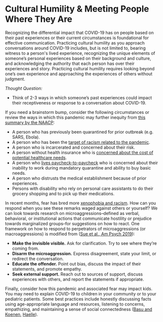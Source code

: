 # Cultural Humility & Meeting People Where They Are

Recognizing the differential impact that COVID-19 has on people based on their past experiences or their current circumstances is foundational for effective communication. Practicing cultural humility as you approach conversations around COVID-19 includes, but is not limited to, bearing witness to a person's lived experience, recognizing the unique elements of someone’s personal experiences based on their background and culture, and acknowledging the authority that each person has over their experiences and story. Practicing cultural humility requires looking beyond one’s own experience and approaching the experiences of others without judgment.

_Thought Question:_ 

* Think of 2-3 ways in which someone’s past experiences could impact their receptiveness or response to a conversation about COVID-19.

If you need a brainstorm bump, consider the following circumstances or review the ways in which this pandemic may further inequity from [this summary by the NAACP](https://live-naacp-site.pantheonsite.io/wp-content/uploads/2020/03/Ten-Equity-Considerations-of-the-Coronavirus-COVID-19-Outbreak-in-the-United-States-FINAL.pdf):

* A person who has previously been quarantined for prior outbreak \(e.g. SARS, Ebola\).
* A person who has been the [target of racism related to the pandemic](https://www.cbsnews.com/news/coronavirus-panic-fear-racism-attacks-against-asian-americans-world-us-restaurant-jing-fong/). 
* A person who is incarcerated and concerned about their risk.  
* A person without health insurance who is [concerned about the cost of potential healthcare needs](https://www.kff.org/uninsured/fact-sheet/what-issues-will-uninsured-people-face-with-testing-and-treatment-for-covid-19/). 
* A person who [lives paycheck-to-paycheck](https://www.wbur.org/onpoint/2020/03/12/the-economic-impact-of-coronavirus) who is concerned about their inability to work during mandatory quarantine and ability to buy basic needs.  
* A person who distrusts the medical establishment because of prior experiences. 
* Persons with disability who rely on personal care assistants to do their grocery shopping and to pick up their medications.

In recent months, fear has bred more [xenophobia and racism](https://time.com/5797836/coronavirus-racism-stereotypes-attacks/). How can you respond when you see these remarks waged against others or yourself? We can look towards research on microaggressions–defined as verbal, behavioral, or institutional actions that communicate hostility or prejudice towards marginalized groups–for suggestions on how to react. One framework on how to respond to perpetrators of microaggressions \(or macroaggressions\) is modified from \([Sue et al., Am Psych 2019](https://www.ncbi.nlm.nih.gov/pubmed/30652905)\):

* **Make the invisible visible.** Ask for clarification. Try to see where they’re coming from.
* **Disarm the microaggression.** Express disagreement, state your limit, or redirect the conversation.
* **Educate the offender.** Point out bias, discuss the impact of their statements, and promote empathy.
* **Seek external support.** Reach out to sources of support, discuss experiences with others, and report the statements if appropriate.

Finally, consider how this pandemic and associated fear may impact kids. You may need to explain COVID-19 to children in your community or to your pediatric patients. Some best practices include honestly discussing facts using age-appropriate language and resources, listening to concerns, empathizing, and maintaining a sense of social connectedness \([Basu and Koenen](https://www.wbur.org/cognoscenti/2020/03/17/lessons-from-the-pandemic-archana-basu-and-karestan-koenen), [Haelle](https://www.forbes.com/sites/tarahaelle/2020/03/18/talking-to-your-kids-about-coronavirus-and-social-distancing/#264ea5dc2c15)\).

